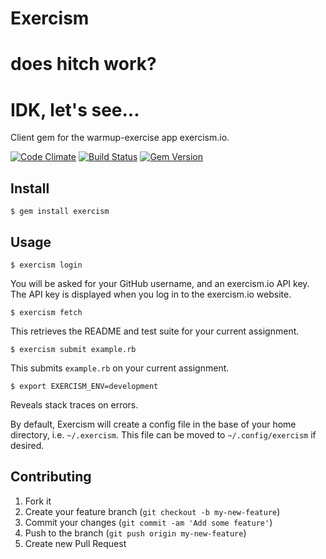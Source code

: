 # Exercism
# does hitch work?
# IDK, let's see...

Client gem for the warmup-exercise app exercism.io.

[![Code Climate](https://codeclimate.com/github/kytrinyx/exercism.png)](https://codeclimate.com/github/kytrinyx/exercism)
[![Build Status](https://travis-ci.org/kytrinyx/exercism.png?branch=master)](https://travis-ci.org/kytrinyx/exercism)
[![Gem Version](https://badge.fury.io/rb/exercism.png)](https://rubygems.org/gems/exercism)

## Install

    $ gem install exercism

## Usage

    $ exercism login

You will be asked for your GitHub username, and an exercism.io API key. The
API key is displayed when you log in to the exercism.io website.

    $ exercism fetch

This retrieves the README and test suite for your current assignment.

    $ exercism submit example.rb

This submits `example.rb` on your current assignment.

    $ export EXERCISM_ENV=development

Reveals stack traces on errors.

By default, Exercism will create a config file in the base of your home directory, i.e. `~/.exercism`. This file can be moved to `~/.config/exercism` if desired.

## Contributing

1. Fork it
2. Create your feature branch (`git checkout -b my-new-feature`)
3. Commit your changes (`git commit -am 'Add some feature'`)
4. Push to the branch (`git push origin my-new-feature`)
5. Create new Pull Request

